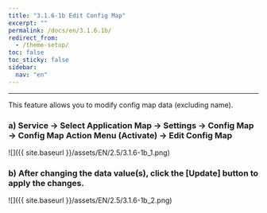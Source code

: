 ```yaml
---
title: "3.1.6-1b Edit Config Map"
excerpt: ""
permalink: /docs/en/3.1.6.1b/
redirect_from:
  - /theme-setup/
toc: false
toc_sticky: false
sidebar:
  nav: "en"
---
```



---
This feature allows you to modify config map data \(excluding name\).

### a\) Service → Select Application Map → Settings → Config Map → Config Map Action Menu \(Activate\) → Edit Config Map
![]({{ site.baseurl }}/assets/EN/2.5/3.1.6-1b_1.png)

### b\) After changing the data value(s), click the [Update] button to apply the changes.
![]({{ site.baseurl }}/assets/EN/2.5/3.1.6-1b_2.png)
